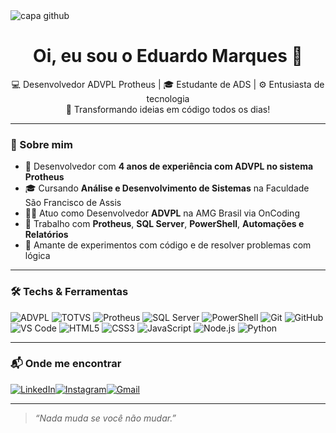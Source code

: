<img src="https://capsule-render.vercel.app/api?type=waving&height=150&color=gradient&text=Hello%20World!&fontColor=ffffff" alt="capa github"/>

<h1 align="center">Oi, eu sou o Eduardo Marques 👋</h1>

<p align="center">
💻 Desenvolvedor ADVPL Protheus | 🎓 Estudante de ADS | ⚙️ Entusiasta de tecnologia<br>
🚀 Transformando ideias em código todos os dias!
</p>

---

### 🧠 Sobre mim

- 💼 Desenvolvedor com **4 anos de experiência com ADVPL no sistema Protheus**
- 🎓 Cursando **Análise e Desenvolvimento de Sistemas** na Faculdade São Francisco de Assis  
- 👨‍💻 Atuo como Desenvolvedor **ADVPL** na AMG Brasil via OnCoding  
- 🔧 Trabalho com **Protheus**, **SQL Server**, **PowerShell**, **Automações e Relatórios** 
- 🧪 Amante de experimentos com código e de resolver problemas com lógica

---

### 🛠️ Techs & Ferramentas

![ADVPL](https://img.shields.io/badge/-ADVPL-blueviolet?style=for-the-badge)  ![TOTVS](https://img.shields.io/badge/-TOTVS-004B8D?style=for-the-badge&logo=totvs&logoColor=white)  ![Protheus](https://img.shields.io/badge/-Protheus-00599C?style=for-the-badge)  ![SQL Server](https://img.shields.io/badge/-SQL%20Server-CC2927?style=for-the-badge&logo=microsoftsqlserver&logoColor=white)  ![PowerShell](https://img.shields.io/badge/-PowerShell-5391FE?style=for-the-badge&logo=powershell&logoColor=white)  ![Git](https://img.shields.io/badge/-Git-F05032?style=for-the-badge&logo=git&logoColor=white)  ![GitHub](https://img.shields.io/badge/-GitHub-181717?style=for-the-badge&logo=github&logoColor=white)  ![VS Code](https://img.shields.io/badge/-VS%20Code-007ACC?style=for-the-badge&logo=visual-studio-code&logoColor=white)  ![HTML5](https://img.shields.io/badge/-HTML5-E34F26?style=for-the-badge&logo=html5&logoColor=white)  ![CSS3](https://img.shields.io/badge/-CSS3-1572B6?style=for-the-badge&logo=css3&logoColor=white)  ![JavaScript](https://img.shields.io/badge/-JavaScript-F7DF1E?style=for-the-badge&logo=javascript&logoColor=black)  ![Node.js](https://img.shields.io/badge/-Node.js-339933?style=for-the-badge&logo=nodedotjs&logoColor=white)  ![Python](https://img.shields.io/badge/-Python-3776AB?style=for-the-badge&logo=python&logoColor=white)


---

### 📬 Onde me encontrar

[![LinkedIn](https://img.shields.io/badge/-LinkedIn-0A66C2?style=for-the-badge&logo=linkedin&logoColor=white)](https://www.linkedin.com/in/eduardo-marques-a08770249/)[![Instagram](https://img.shields.io/badge/-Instagram-%23E4405F?style=for-the-badge&logo=instagram&logoColor=white)](https://www.instagram.com/dudufnc/)[![Gmail](https://img.shields.io/badge/Gmail-333333?style=for-the-badge&logo=gmail&logoColor=red)](mailto:emarques9642@gmail.com)


---

> _“Nada muda se você não mudar.”_
